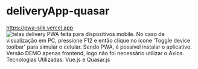 # deliveryApp-quasar
https://pwa-silk.vercel.app  
![telas delivery](https://drscdn.500px.org/photo/1020944518/m%3D900/v2?sig=a83d4ebdddf1ad0685cdf459e5eeb08c37ae74d090b7817fd68bd3c6574c7a96)
PWA feita para dispositivos mobile. No caso de visualização em PC, pressione F12 e então clique no ícone 'Toggle device toolbar' para simular o celular. Sendo PWA, é possível instalar o aplicativo.  
Versão DEMO apenas frontend, logo não foi necessário utilizar o Axios.  
Tecnologias Utilizadas: Vue.js e Quasar.js

